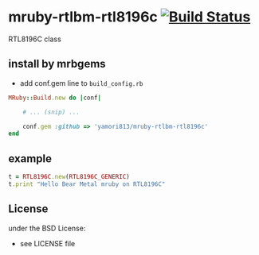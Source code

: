 # mruby-rtlbm-rtl8196c   [![Build Status](https://travis-ci.org/yamori813/mruby-rtlbm-rtl8196c.svg?branch=master)](https://travis-ci.org/yamori813/mruby-rtlbm-rtl8196c)
RTL8196C class
## install by mrbgems
- add conf.gem line to `build_config.rb`

```ruby
MRuby::Build.new do |conf|

    # ... (snip) ...

    conf.gem :github => 'yamori813/mruby-rtlbm-rtl8196c'
end
```
## example
```ruby
t = RTL8196C.new(RTL8196C_GENERIC)
t.print "Hello Bear Metal mruby on RTL8196C"
```

## License
under the BSD License:
- see LICENSE file
